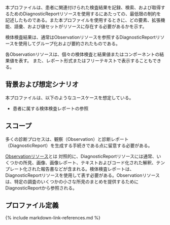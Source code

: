 本プロファイルは、患者に関連付けられた検査結果を記録、検索、および取得するためのDiagnosticReportリソースを使用するにあたっての、最低限の制約を記述したものである。また本プロファイルを使用するときに、どの要素、拡張機能、語彙、および値セットがリソースに存在する必要があるかを示す。

検体検査結果は、通常はObservationリソースを参照するDiagnosticReportリソースを使用してグループ化および要約されたものである。

各Observationリソースは、個々の検体検査と結果値またはコンポーネントの結果値を表す。 また、レポート形式またはフリーテキストで表示することもできる。


## 背景および想定シナリオ

本プロファイルは、以下のようなユースケースを想定している。

 - 患者に属する検体検査レポートの参照

## スコープ

多くの診断プロセスは、観察（Observation）と診断レポート（DiagnosticReport）を生成する手続きである点に留意する必要がある。

[Observationリソース](http://www.hl7.org/fhir/R4B/observation.html)とは 対照的に、DiagnosticReportリソースには通常、いくつかの所見、画像、画像レポート、テキストおよびコード化された解釈、テンプレート化された報告書などが含まれる。検体検査レポートは、DiagnosticReportリソースを使用して表す必要がある。Observationリソースは、特定の調査のいくつかの小さな所見のまとめを提供するためにDiagnosticReportから参照される。

## プロファイル定義

{% include markdown-link-references.md %}